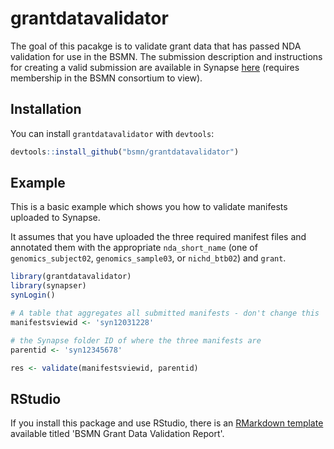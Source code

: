 # grantdatavalidator

The goal of this pacakge is to validate grant data that has passed NDA validation for use in the BSMN. The submission description and instructions for creating a valid submission are available in Synapse [here](https://www.synapse.org/#!Synapse:syn5902559/wiki/408697) (requires membership in the BSMN consortium to view).

## Installation

You can install `grantdatavalidator` with `devtools`:

``` r
devtools::install_github("bsmn/grantdatavalidator")
```

## Example

This is a basic example which shows you how to validate manifests uploaded to Synapse.

It assumes that you have uploaded the three required manifest files and annotated them with the appropriate `nda_short_name` (one of `genomics_subject02`, `genomics_sample03`, or `nichd_btb02`) and `grant`.

``` r
library(grantdatavalidator)
library(synapser)
synLogin()

# A table that aggregates all submitted manifests - don't change this
manifestsviewid <- 'syn12031228'

# the Synapse folder ID of where the three manifests are
parentid <- 'syn12345678'

res <- validate(manifestsviewid, parentid)
```

## RStudio

If you install this package and use RStudio, there is an [RMarkdown template](https://rstudio.github.io/rstudio-extensions/rmarkdown_templates.html) available titled 'BSMN Grant Data Validation Report'. 
